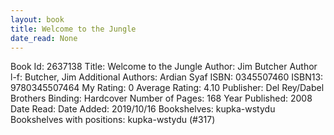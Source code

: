 ```yaml
---
layout: book
title: Welcome to the Jungle
date_read: None
---
```


Book Id: 2637138
Title: Welcome to the Jungle
Author: Jim Butcher
Author l-f: Butcher, Jim
Additional Authors: Ardian Syaf
ISBN: 0345507460
ISBN13: 9780345507464
My Rating: 0
Average Rating: 4.10
Publisher: Del Rey/Dabel Brothers
Binding: Hardcover
Number of Pages: 168
Year Published: 2008
Date Read: 
Date Added: 2019/10/16
Bookshelves: kupka-wstydu
Bookshelves with positions: kupka-wstydu (#317)

